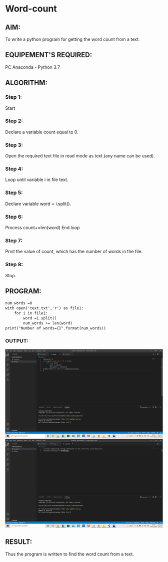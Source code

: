# Word-count
## AIM:
To write a python program for getting the word count from a text.
## EQUIPEMENT'S REQUIRED: 
PC
Anaconda - Python 3.7
## ALGORITHM: 
### Step 1:
Start
### Step 2: 
Declare a variable count equal to 0. 
### Step 3: 
Open the required text file in read mode as text.(any name can be used).
### Step 4:  
Loop until variable i in file text.
### Step 5: 
Declare variable word = i.split().
### Step 6: 
Process count+=len(word) End loop
### Step 7:
Print the value of count, which has the number of words in the file.
### Step 8:
Stop.

## PROGRAM:
````
num_words =0
with open('text.txt','r') as file1:
    for i in file1:
        word =i.split()
        num_words += len(word)
print("Number of words={}".format(num_words))

````

### OUTPUT:
![eig](python1.png)
![eig](python2.png)


## RESULT:
Thus the program is written to find the word count from a text.

